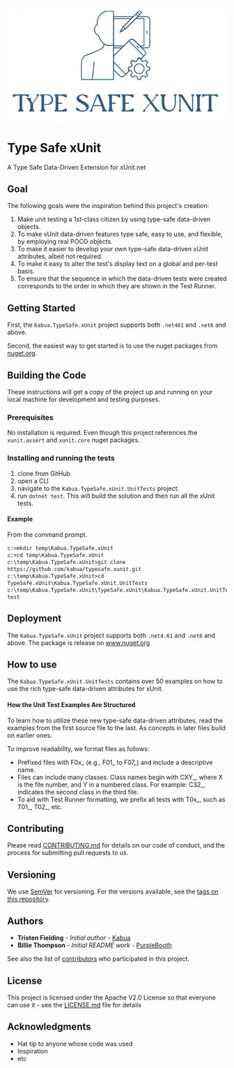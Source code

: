![Logo](logo-type-safe-xunit-235.png)

# Type Safe xUnit

A Type Safe Data-Driven Extension for xUnit.net

## Goal

The following goals were the inspiration behind this project's creation:

1. Make unit testing a 1st-class citizen by using type-safe data-driven objects.
1. To make xUnit data-driven features type safe, easy to use, and flexible, by employing real POCO objects.
1. To make it easier to develop your own type-safe data-driven xUnit attributes, albeit not required.
1. To make it easy to alter the test's display text on a global and per-test basis.
1. To ensure that the sequence in which the data-driven tests were created corresponds to the order in which they are shown in the Test Runner.

## Getting Started

First, the `Kabua.TypeSafe.xUnit` project supports both `.net461` and `.net6` and above. 

Second, the easiest way to get started is to use the nuget packages from [nuget.org](nuget.org).

## Building the Code

These instructions will get a copy of the project up and running on your local machine for development and testing purposes.

### Prerequisites

No installation is required. Even though this project references the `xunit.assert` and `xunit.core` nuget packages.

### Installing and running the tests

1. clone from GitHub 
1. open a CLI
1. navigate to the `Kabua.TypeSafe.xUnit.UnitTests` project.
1. run `dotnet test`. This will build the solution and then run all the xUnit tests.

#### Example

From the command prompt.
```
c:>mkdir temp\Kabua.TypeSafe.xUnit
c:>cd temp\Kabua.TypeSafe.xUnit
c:\temp\Kabua.TypeSafe.xUnit>git clone https://github.com/kabua/typesafe.xunit.git
c:\temp\Kabua.TypeSafe.xUnit>cd TypeSafe.xUnit\Kabua.TypeSafe.xUnit.UnitTests
c:\temp\Kabua.TypeSafe.xUnit\TypeSafe.xUnit\Kabua.TypeSafe.xUnit.UnitTests>dotnet test
```

## Deployment

The `Kabua.TypeSafe.xUnit` project supports both `.net4.61` and `.net6` and above. The package is release on www.nuget.org

## How to use

The `Kabua.TypeSafe.xUnit.UnitTests` contains over 50 examples on how to use the rich type-safe data-driven attributes for xUnit.

#### How the Unit Test Examples Are Structured

To learn how to utilize these new type-safe data-driven attributes, read the examples from the first source file to the last. As concepts in later files build on earlier ones.

To improve readability, we format files as follows:
* Prefixed files with F0x_ (e.g., F01_ to F07_) and include a descriptive name.
* Files can include many classes. Class names begin with CXY_, where X is the file number, and Y in a numbered class. For example: C32_, indicates the second class in the third file.
* To aid with Test Runner formatting, we prefix all tests with T0x_, such as T01_, T02_, etc.

## Contributing

Please read [CONTRIBUTING.md](https://gist.github.com/PurpleBooth/b24679402957c63ec426) for details on our code of conduct, and the process for submitting pull requests to us.

## Versioning

We use [SemVer](http://semver.org/) for versioning. For the versions available, see the [tags on this repository](https://github.com/your/project/tags). 

## Authors

* **Tristen Fielding** - *Initial author* - [Kabua](https://github.com/Kabua)
* **Billie Thompson** - *Initial README work* - [PurpleBooth](https://github.com/PurpleBooth)

See also the list of [contributors](https://github.com/Kabua/typesafe.xunit/contributors) who participated in this project.

## License

This project is licensed under the Apache V2.0 License so that everyone can use it - see the [LICENSE.md](LICENSE.md) file for details

## Acknowledgments

* Hat tip to anyone whose code was used
* Inspiration
* etc
